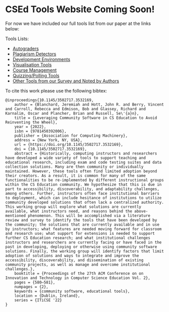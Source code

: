 # CSEd Tools Website Coming Soon!

For now we have included our full tools list from our paper at the links below:

Tools Lists:
+ [Autograders](autograders.md)
+ [Plagiarism Detectors](plagiarism_detectors.md)
+ [Development Environments](development_environments.md)
+ [Visualisation Tools](visualisation.md)
+ [Course Management](course_management.md)
+ [Quizzing/Polling Tools](quiz_poll.md)
+ [Other Tools from our Survey and Noted by Authors](other_tools.md)

To cite this work please use the following bibtex:
```
@inproceedings{10.1145/3502717.3532169,
	author = {Blanchard, Jeremiah and Hott, John R. and Berry, Vincent and Carroll, Rebecca and Edmison, Bob and Glassey, Richard and Karnalim, Oscar and Plancher, Brian and Russell, Se\'{a}n},
	title = {Leveraging Community Software in CS Education to Avoid Reinventing the Wheel},
	year = {2022},
	isbn = {9781450392006},
	publisher = {Association for Computing Machinery},
	address = {New York, NY, USA},
	url = {https://doi.org/10.1145/3502717.3532169},
	doi = {10.1145/3502717.3532169},
	abstract = {Historically, computing instructors and researchers have developed a wide variety of tools to support teaching and educational research, including exam and code testing suites and data collection solutions. Many are then community or individually maintained. However, these tools often find limited adoption beyond their creators. As a result, it is common for many of the same functionalities to be re-implemented by different instructional groups within the CS Education community. We hypothesize that this is due in part to accessibility, discoverability, and adaptability challenges, among others. Further, instructors often face institutional barriers to deployment, which can include hesitance of institutions to utilize community developed solutions that often lack a centralized authority. This working group will explore what solutions are currently available, what instructors need, and reasons behind the above-mentioned phenomenon. This will be accomplished via a literature review and survey to identify the tools that have been developed by the community; the solutions that are currently available and in use by instructors; what features are needed moving forward for classroom and research use; what support for extensions is needed to support further CS Education research; and what institutional challenges instructors and researchers are currently facing or have faced in the past in developing, deploying or otherwise using community software solutions. Finally, the working group will identify factors that limit adoption of solutions and ways to integrate and improve the accessibility, discoverability, and dissemination of existing community projects, as well as manage and overcome institutional challenges.},
	booktitle = {Proceedings of the 27th ACM Conference on on Innovation and Technology in Computer Science Education Vol. 2},
	pages = {580–581},
	numpages = {2},
	keywords = {community software, educational tools},
	location = {Dublin, Ireland},
	series = {ITiCSE '22}
}
```